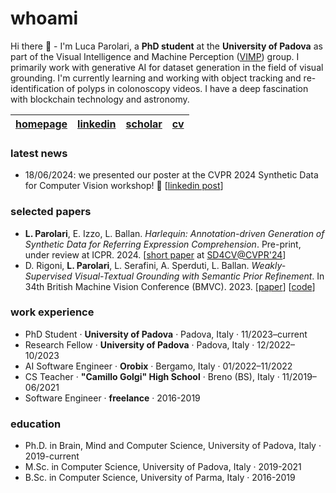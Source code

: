 <!--
**lparolari/lparolari** is a ✨ _special_ ✨ repository because its `README.md` (this file) appears on your GitHub profile.

Here are some ideas to get you started:

- 🔭 I’m currently working on ...
- 🌱 I’m currently learning ...
- 👯 I’m looking to collaborate on ...
- 🤔 I’m looking for help with ...
- 💬 Ask me about ...
- 📫 How to reach me: ...
- 😄 Pronouns: ...
- ⚡ Fun fact: ...
-->

# whoami

Hi there 👋 - I'm Luca Parolari, a **PhD student** at the **University of Padova** as part of the Visual Intelligence and Machine Perception ([VIMP](http://vimp.math.unipd.it/)) group. I primarily work with generative AI for dataset generation in the field of visual grounding. I'm currently learning and working with object tracking and re-identification of polyps in colonoscopy videos. I have a deep fascination with blockchain technology and astronomy.

| [homepage](https://github.com/lparolari) | [linkedin](https://www.linkedin.com/in/lparolari/)  | [scholar](https://scholar.google.com/citations?user=NYXQKKAAAAAJ) | [cv](https://github.com/lparolari/lparolari/blob/main/cv-short.pdf) |
| - | - | - | - |

### latest news

- 18/06/2024: we presented our poster at the CVPR 2024 Synthetic Data for Computer Vision workshop! 🎉 [[linkedin post](https://www.linkedin.com/posts/lparolari_cvpr2024-syndata4cv-activity-7208193762114633728-_tyi?utm_source=share&utm_medium=member_desktop)] 

### selected papers

* **L. Parolari**, E. Izzo, L. Ballan. _Harlequin: Annotation-driven Generation of Synthetic Data for Referring Expression Comprehension_. Pre-print, under review at ICPR. 2024. [[short paper](https://openreview.net/forum?id=EZYvU2oC6J) at [SD4CV@CVPR'24](https://syndata4cv.github.io/)]
* D. Rigoni, **L. Parolari**, L. Serafini, A. Sperduti, L. Ballan. _Weakly-Supervised Visual-Textual Grounding with Semantic Prior Refinement_. In 34th British Machine Vision Conference (BMVC). 2023. [[paper](https://proceedings.bmvc2023.org/229/)] [[code](https://github.com/drigoni/SPRM/)]

### work experience

* PhD Student · **University of Padova** · Padova, Italy · 11/2023–current
* Research Fellow · **University of Padova** · Padova, Italy · 12/2022–10/2023
* AI Software Engineer · **Orobix** · Bergamo, Italy · 01/2022–11/2022
* CS Teacher · **"Camillo Golgi" High School** · Breno (BS), Italy · 11/2019–06/2021
* Software Engineer · **freelance** · 2016-2019

### education
* Ph.D. in Brain, Mind and Computer Science, University of Padova, Italy · 2019-current
* M.Sc. in Computer Science, University of Padova, Italy · 2019-2021
* B.Sc. in Computer Science, University of Parma, Italy · 2016-2019
